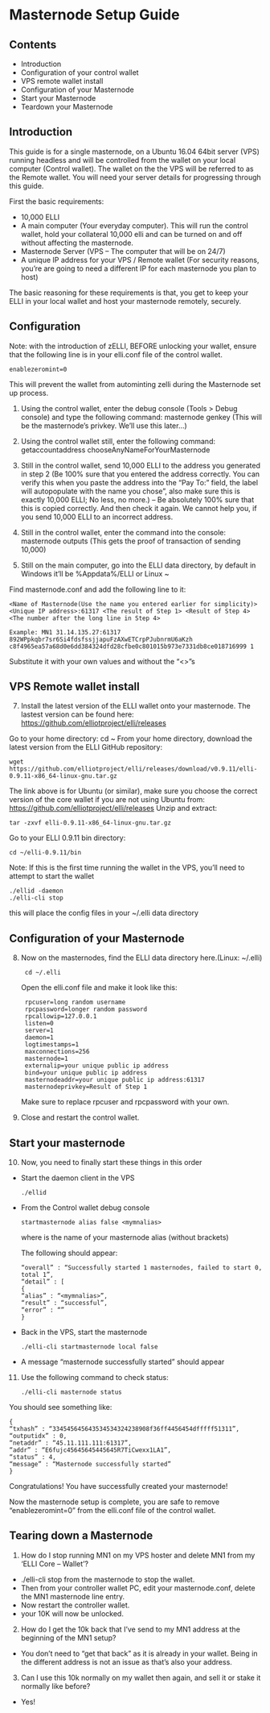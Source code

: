 
Masternode Setup Guide
======================
## Contents
- Introduction
- Configuration of your control wallet
- VPS remote wallet install
- Configuration of your Masternode
- Start your Masternode
- Teardown your Masternode
## Introduction
This guide is for a single masternode, on a Ubuntu 16.04 64bit server (VPS) running headless and will be controlled from the wallet on your local computer (Control wallet). The wallet on the the VPS will be referred to as the Remote wallet.
You will need your server details for progressing through this guide.

First the basic requirements:

* 10,000 ELLI
* A main computer (Your everyday computer). This will run the control wallet, hold your collateral 10,000 elli and can be turned on and off without affecting the masternode.
* Masternode Server (VPS – The computer that will be on 24/7)
* A unique IP address for your VPS / Remote wallet
(For security reasons, you’re are going to need a different IP for each masternode you plan to host)

The basic reasoning for these requirements is that, you get to keep your ELLI in your local wallet and host your masternode remotely, securely.

## Configuration
Note: with the introduction of zELLI, BEFORE unlocking your wallet, ensure that the following line is in your elli.conf file of the control wallet.

    enablezeromint=0
This will prevent the wallet from autominting zelli during the Masternode set up process.

1) Using the control wallet, enter the debug console (Tools > Debug console) and type the following command:
masternode genkey (This will be the masternode’s privkey. We’ll use this later…)

2) Using the control wallet still, enter the following command:
getaccountaddress chooseAnyNameForYourMasternode

3) Still in the control wallet, send 10,000 ELLI to the address you generated in step 2 (Be 100% sure that you entered the address correctly. You can verify this when you paste the address into the “Pay To:” field, the label will autopopulate with the name you chose”, also make sure this is exactly 10,000 ELLI; No less, no more.)
– Be absolutely 100% sure that this is copied correctly. And then check it again. We cannot help you, if you send 10,000 ELLI to an incorrect address.

4) Still in the control wallet, enter the command into the console:
masternode outputs
 (This gets the proof of transaction of sending 10,000)

5) Still on the main computer, go into the ELLI data directory, by default in Windows it’ll be
%Appdata%/ELLI
or Linux
~

Find masternode.conf and add the following line to it:

    <Name of Masternode(Use the name you entered earlier for simplicity)> <Unique IP address>:61317 <The result of Step 1> <Result of Step 4> <The number after the long line in Step 4>

    Example: MN1 31.14.135.27:61317 892WPpkqbr7sr6Si4fdsfssjjapuFzAXwETCrpPJubnrmU6aKzh c8f4965ea57a68d0e6dd384324dfd28cfbe0c801015b973e7331db8ce018716999 1

Substitute it with your own values and without the “<>”s

## VPS Remote wallet install
7) Install the latest version of the ELLI wallet onto your masternode. The lastest version can be found here: https://github.com/elliotproject/elli/releases

Go to your home directory:
cd ~
From your home directory, download the latest version from the ELLI GitHub repository:

    wget https://github.com/elliotproject/elli/releases/download/v0.9.11/elli-0.9.11-x86_64-linux-gnu.tar.gz
The link above is for Ubuntu (or similar), make sure you choose the correct version of the core wallet if you are not using Ubuntu from: 
https://github.com/elliotproject/elli/releases
Unzip and extract:  

    tar -zxvf elli-0.9.11-x86_64-linux-gnu.tar.gz

Go to your ELLI 0.9.11 bin directory:

    cd ~/elli-0.9.11/bin
Note: If this is the first time running the wallet in the VPS, you’ll need to attempt to start the wallet

    ./ellid -daemon
    ./elli-cli stop
 this will place the config files in your ~/.elli data directory
## Configuration of your Masternode
8) Now on the masternodes, find the ELLI data directory here.(Linux: ~/.elli)

        cd ~/.elli
    Open the elli.conf file and make it look like this:

        rpcuser=long random username
        rpcpassword=longer random password
        rpcallowip=127.0.0.1
        listen=0
        server=1
        daemon=1
        logtimestamps=1
        maxconnections=256
        masternode=1
        externalip=your unique public ip address
        bind=your unique public ip address
        masternodeaddr=your unique public ip address:61317
        masternodeprivkey=Result of Step 1

    Make sure to replace rpcuser and rpcpassword with your own.

9) Close and restart the control wallet.

## Start your masternode

10) Now, you need to finally start these things in this order
- Start the daemon client in the VPS

      ./ellid

- From the Control wallet debug console

      startmasternode alias false <mymnalias>

  where <mymnalias> is the name of your masternode alias (without brackets)

  The following should appear:
    
      “overall” : “Successfully started 1 masternodes, failed to start 0, total 1”,
      “detail” : [
      {
      “alias” : “<mymnalias>”,
      “result” : “successful”,
      “error” : “”
      }

- Back in the VPS, start the masternode

      ./elli-cli startmasternode local false

- A message “masternode successfully started” should appear

11) Use the following command to check status:

        ./elli-cli masternode status

You should see something like:

    {
    “txhash” : “334545645643534534324238908f36ff4456454dfffff51311”,
    “outputidx” : 0,
    “netaddr” : “45.11.111.111:61317”,
    “addr” : “E6fujc45645645445645R7TiCwexx1LA1”,
    “status” : 4,
    “message” : “Masternode successfully started”
    }

Congratulations! You have successfully created your masternode!

Now the masternode setup is complete, you are safe to remove “enablezeromint=0” from the elli.conf file of the control wallet.

## Tearing down a Masternode
1) How do I stop running MN1 on my VPS hoster and delete MN1 from my ‘ELLI Core – Wallet’?

* ./elli-cli stop from the masternode to stop the wallet.
* Then from your controller wallet PC, edit your masternode.conf, delete the MN1 masternode line entry.
* Now restart the controller wallet.
* your 10K will now be unlocked.

2) How do I get the 10k back that I’ve send to my MN1 address at the beginning of the MN1 setup?

* You don’t need to “get that back” as it is already in your wallet.
Being in the different address is not an issue as that’s also your address.

3) Can I use this 10k normally on my wallet then again, and sell it or stake it normally like before?

* Yes!
